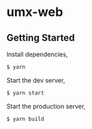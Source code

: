 # umx-web

## Getting Started

Install dependencies,

```bash
$ yarn
```

Start the dev server,

```bash
$ yarn start
```

Start the production server,

```bash
$ yarn build
```

